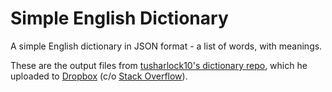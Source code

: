 # Simple English Dictionary
A simple English dictionary in JSON format - a list of words, with meanings.

These are the output files from [tusharlock10's dictionary repo](https://github.com/tusharlock10/Dictionary), which he uploaded to [Dropbox](https://www.dropbox.com/s/qjdgnf6npiqymgs/data.7z?dl=1) (c/o [Stack Overflow](https://stackoverflow.com/a/54982015/)).


